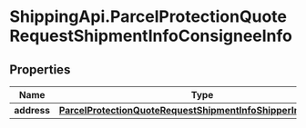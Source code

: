 # ShippingApi.ParcelProtectionQuoteRequestShipmentInfoConsigneeInfo

## Properties

Name | Type | Description | Notes
------------ | ------------- | ------------- | -------------
**address** | [**ParcelProtectionQuoteRequestShipmentInfoShipperInfoAddress**](ParcelProtectionQuoteRequestShipmentInfoShipperInfoAddress.md) |  | 


